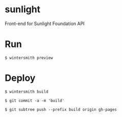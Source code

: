 # sunlight
Front-end for Sunlight Foundation API


# Run

	$ wintersmith preview

# Deploy

    $ wintersmith build

    $ git commit -a -m 'build'

    $ git subtree push --prefix build origin gh-pages